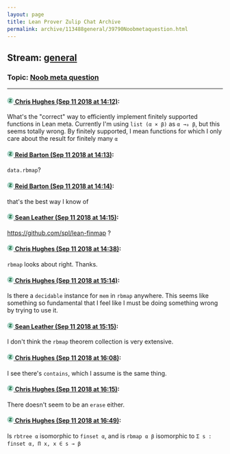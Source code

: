 ```yaml
---
layout: page
title: Lean Prover Zulip Chat Archive 
permalink: archive/113488general/39790Noobmetaquestion.html
---
```


## Stream: [general](index.html)
### Topic: [Noob meta question](39790Noobmetaquestion.html)

---

#### [![Click to go to Zulip](../../assets/img/zulip2.png) Chris Hughes (Sep 11 2018 at 14:12)](https://leanprover.zulipchat.com/#narrow/stream/113488-general/topic/Noob%20meta%20question/near/133727546):
What's the "correct" way to efficiently implement finitely supported functions in Lean meta. Currently I'm using `list (α × β)` as `α →₀ β`, but this seems totally wrong. By finitely supported, I mean functions for which I only care about the result for finitely many `α`

#### [![Click to go to Zulip](../../assets/img/zulip2.png) Reid Barton (Sep 11 2018 at 14:13)](https://leanprover.zulipchat.com/#narrow/stream/113488-general/topic/Noob%20meta%20question/near/133727560):
`data.rbmap`?

#### [![Click to go to Zulip](../../assets/img/zulip2.png) Reid Barton (Sep 11 2018 at 14:14)](https://leanprover.zulipchat.com/#narrow/stream/113488-general/topic/Noob%20meta%20question/near/133727620):
that's the best way I know of

#### [![Click to go to Zulip](../../assets/img/zulip2.png) Sean Leather (Sep 11 2018 at 14:15)](https://leanprover.zulipchat.com/#narrow/stream/113488-general/topic/Noob%20meta%20question/near/133727662):
https://github.com/spl/lean-finmap ?

#### [![Click to go to Zulip](../../assets/img/zulip2.png) Chris Hughes (Sep 11 2018 at 14:38)](https://leanprover.zulipchat.com/#narrow/stream/113488-general/topic/Noob%20meta%20question/near/133728841):
`rbmap` looks about right. Thanks.

#### [![Click to go to Zulip](../../assets/img/zulip2.png) Chris Hughes (Sep 11 2018 at 15:14)](https://leanprover.zulipchat.com/#narrow/stream/113488-general/topic/Noob%20meta%20question/near/133730984):
Is there a `decidable` instance for `mem` in `rbmap` anywhere. This seems like something so fundamental that I feel like I must be doing something wrong by trying to use it.

#### [![Click to go to Zulip](../../assets/img/zulip2.png) Sean Leather (Sep 11 2018 at 15:15)](https://leanprover.zulipchat.com/#narrow/stream/113488-general/topic/Noob%20meta%20question/near/133731062):
I don't think the `rbmap` theorem collection is very extensive.

#### [![Click to go to Zulip](../../assets/img/zulip2.png) Chris Hughes (Sep 11 2018 at 16:08)](https://leanprover.zulipchat.com/#narrow/stream/113488-general/topic/Noob%20meta%20question/near/133734773):
I see there's `contains`, which I assume is the same thing.

#### [![Click to go to Zulip](../../assets/img/zulip2.png) Chris Hughes (Sep 11 2018 at 16:15)](https://leanprover.zulipchat.com/#narrow/stream/113488-general/topic/Noob%20meta%20question/near/133735259):
There doesn't seem to be an `erase` either.

#### [![Click to go to Zulip](../../assets/img/zulip2.png) Chris Hughes (Sep 11 2018 at 16:49)](https://leanprover.zulipchat.com/#narrow/stream/113488-general/topic/Noob%20meta%20question/near/133737802):
Is `rbtree α` isomorphic to `finset α`, and is `rbmap α β` isomorphic to `Σ s : finset α, Π x, x ∈ s → β`

